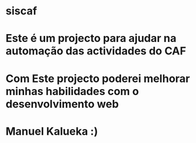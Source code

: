 # siscaf
# Este é um projecto para ajudar na automação das actividades do CAF
# Com Este projecto poderei melhorar minhas habilidades com o desenvolvimento web 
# Manuel Kalueka :)

